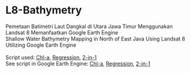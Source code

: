 # L8-Bathymetry
Pemetaan Batimetri Laut Dangkal di Utara Jawa Timur Menggunakan Landsat 8 Memanfaatkan Google Earth Engine
<br />
Shallow Water Bathymetry Mapping in North of East Java Using Landsat 8 Utilizing Google Earth Engine
<br />
<br />
Script used:
[Chl-a](https://github.com/Questtttt/L8-Bathymetry/blob/d3d44205f2141a088eab512c41fc7af60314eee8/SDB%20(Stumpf%20-%20Chl-a).txt), 
[Regression](https://github.com/Questtttt/L8-Bathymetry/blob/b82309c7c316b25c05604e156c433f87df38ff78/SDB%20(Stumpf%20-%20Regression).txt),
[2-in-1](https://github.com/Questtttt/L8-Bathymetry/blob/39ff23025e88b73b2994dc51c9453c15f567feb9/SDB%20(Stumpf%20-%20Comb.))
<br />
See script in Google Earth Engine:
[Chl-a](https://code.earthengine.google.com/b7198c98d45e8dda999a38e1ec5c3334), 
[Regression](https://code.earthengine.google.com/f80433584c6555b228c2994d912f065c),
[2-in-1]([https://github.com/Questtttt/L8-Bathymetry/blob/39ff23025e88b73b2994dc51c9453c15f567feb9/SDB%20(Stumpf%20-%20Comb.)](https://code.earthengine.google.com/2ffe6efec13f732e599f997fb06dde7e))
